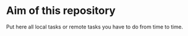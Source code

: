 # Aim of this repository

Put here all local tasks or remote tasks you have to do from time to time.
